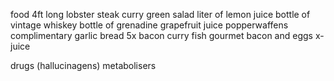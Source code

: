food
4ft long lobster
steak
curry
green salad
liter of lemon juice
bottle of vintage whiskey
bottle of grenadine
grapefruit juice
popperwaffens
complimentary garlic bread
5x bacon
curry
fish gourmet
bacon and eggs
x-juice

drugs (hallucinagens)
metabolisers

